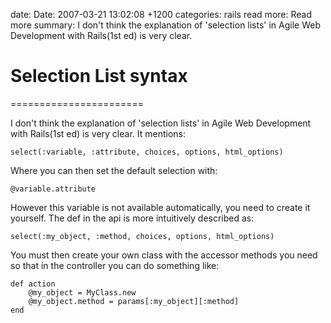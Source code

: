 date: Date: 2007-03-21 13:02:08 +1200
categories: rails
read more: Read more
summary: I don't think the explanation of 'selection lists' in Agile Web Development with Rails(1st ed) is very clear.

# Selection List syntax
=======================

I don't think the explanation of 'selection lists' in Agile Web Development with Rails(1st ed) is very clear. It mentions:

	select(:variable, :attribute, choices, options, html_options)

Where you can then set the default selection with:

	@variable.attribute

However this variable is not available automatically, you need to create it yourself. The def in the api is more intuitively described as:

	select(:my_object, :method, choices, options, html_options)

You must then create your own class with the accessor methods you need so that in the controller you can do something like:

	def action
		@my_object = MyClass.new
		@my_object.method = params[:my_object][:method]
	end